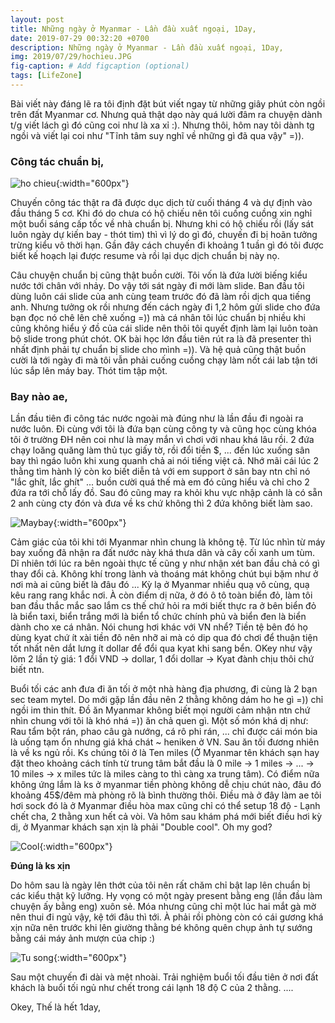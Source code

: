 ```yaml
---
layout: post
title: Những ngày ở Myanmar - Lần đầu xuất ngoại, 1Day,
date: 2019-07-29 00:32:20 +0700
description: Những ngày ở Myanmar - Lần đầu xuất ngoại, 1Day,
img: 2019/07/29/hochieu.JPG
fig-caption: # Add figcaption (optional)
tags: [LifeZone]
---
```


Bài viết này đáng lẽ ra tôi định đặt bút viết ngay từ những giây phút còn ngồi trên đất Myanmar cơ. Nhưng quả thật dạo này quá lười đâm ra chuyện dành t/g viết lách gì đó cũng coi như là xa xỉ :). Nhưng thôi, hôm nay tôi dành tg ngồi và viết lại coi như "Tĩnh tâm suy nghĩ về những gì đã qua vậy" =)).

### Công tác chuẩn bị,

![ho chieu]( {{site.url}}/assets/img/2019/07/29/hochieu.JPG){:width="600px"}

Chuyến công tác thật ra đã được dục dịch từ cuối tháng 4 và dự định vào đầu tháng 5 cơ. Khi đó do chưa có hộ chiếu nên tôi cuống cuồng xin nghỉ một buổi sáng cấp tốc về nhà chuẩn bị. Nhưng khi có hộ chiếu rồi (lấy sát luôn ngày dự kiến bay - thót tim) thì vì lý do gì đó, chuyến đi bị hoãn tưởng trừng kiểu vô thời hạn. Gần đây cách chuyến đi khoảng 1 tuần gì đó tôi được biết kế hoạch lại được resume và rồi lại dục dịch chuẩn bị này nọ. 


Câu chuyện chuẩn bị cũng thật buồn cười. Tôi vốn là đứa lười biếng kiểu nước tới chân với nhảy. Do vậy tới sát ngày đi mới làm slide. Ban đầu tôi dùng luôn cái slide của anh cùng team trước đó đã làm rồi dịch qua tiếng anh. Nhưng tưởng ok rồi nhưng đến cách ngày đi 1,2 hôm gửi slide cho đứa bạn đọc nó chê lên chê xuống =)) mà cá nhân tôi lúc chuẩn bị nhiều khi cũng không hiểu ý đồ của cái slide nên thôi tôi quyết định làm lại luôn toàn bộ slide trong phút chót. OK bài học lớn đầu tiên rút ra là đã presenter thì nhất định phải tự chuẩn bị slide cho mình =)). Và hệ quả cũng thật buồn cười là tới ngày đi mà tôi vẫn phải cuống cuồng chạy làm nốt cái lab tận tới lúc sắp lên máy bay. Thót tim tập một.

### Bay nào ae,

Lần đầu tiên đi công tác nước ngoài mà đúng như là lần đầu đi ngoài ra nước luôn.  Đi cùng với tôi là đứa bạn cùng công ty và cũng học cùng khóa tôi ở trường ĐH nên  coi như là may mắn vì chơi với nhau khá lâu rồi. 2 đứa chạy loăng quăng làm thủ tục giấy tờ, rồi đổi tiền $, ... đến lúc xuống sân bay thì ngáo luôn khi xung quanh chả ai nói tiếng việt cả. Nhớ mãi cái lúc 2 thằng tìm hành lý còn ko biết diễn tả với em support ở sân bay ntn chỉ nó "lắc ghít, lắc ghít" ... buồn cười quá thế mà em đó cũng hiểu và chỉ cho 2 đứa ra tới chỗ lấy đồ. Sau đó cũng may ra khỏi khu vực nhập cảnh là có sẵn 2 anh cùng cty đón và đưa về ks chứ không thì 2 đứa không biết làm sao. 

![Maybay]( {{site.url}}/assets/img/2019/07/29/bay.JPG){:width="600px"}

Cảm giác của tôi khi tới Myanmar nhìn chung là không tệ. Từ lúc nhìn từ máy bay xuống đã nhận ra đất nước này khá thưa dân và cây cối xanh um tùm. Dĩ nhiên tới lúc ra bên ngoài thực tế cũng y như nhận xét ban đầu chả có gì thay đổi cả. Không khí trong lành và thoáng mát không chút bụi bặm như ở nơi mà ai cũng biết là đâu đó ... Kỳ lạ ở Myanmar nhiều quạ vô cùng, quạ kêu rang rang khắc nơi. À còn điểm dị nữa, ở đó ô tô toàn biển đỏ, làm tôi ban đầu thắc mắc sao lắm cs thế chứ hỏi ra mới biết thực ra ở bên biển đỏ là biển taxi, biển trắng mới là biển tổ chức chính phủ và biển đen là biển dành cho xe cá nhân. Nói chung hơi khác với VN nhể? Tiền tệ bên đó họ dùng kyat chứ ít xài tiền đô nên nhỡ ai mà có dip qua đó chơi để thuận tiện tốt nhất nên dắt lưng ít dollar để đổi qua kyat khi sang bển. OKey như vậy lõm 2 lần tỷ giá: 1 đổi VND -> dollar, 1 đổi dollar -> Kyat đành chịu thôi chứ biết ntn.

Buổi tối các anh đưa đi ăn tối ở một nhà hàng địa phương, đi cùng là 2 bạn sec team mytel. Do mới gặp lần đầu nên 2 thằng không dám ho he gì =)) chỉ ngồi im thin thít. Đồ ăn Myanmar không biết mọi người cảm nhận ntn chứ nhìn chung với tôi là khó nhá =)) ăn chả quen gì. Một số món khá dị như: Rau tẩm bột rán, phao câu gà nướng, cá rô phi rán, ... chỉ được cái món bia là uống tạm ổn nhưng giá khá chát ~ heniken ở VN. Sau ăn tối đương nhiên là về ks ngủ rồi. Ks chúng tôi ở là Ten miles (Ở Myanmar tên khách sạn hay đặt theo khoảng cách tính từ trung tâm bắt đầu là 0 mile -> 1 miles -> ... -> 10 miles -> x miles tức là miles càng to thì càng xa trung tâm). Có điểm nữa không ứng lắm là ks ở myanmar tiền phòng không dễ chịu chút nào, đâu đó khoảng 45$/đêm mà phòng rõ là bình thường thôi. Điều mà ở đây làm ae tôi hơi sock đó là ở Myanmar điều hòa max cũng chỉ có thể setup 18 độ - Lạnh chết cha, 2 thằng xun hết cả vòi. Và hôm sau khám phá mới biết điều hơi kỳ dị, ở Myanmar khách sạn xịn là phải "Double cool". Oh my god?

![Cool]( {{site.url}}/assets/img/2019/07/29/doublecool.JPG){:width="600px"}

**Đúng là ks xịn**

Do hôm sau là ngày lên thớt của tôi nên rất chăm chỉ bật lap lên chuẩn bị các kiểu thật kỹ lưỡng. Hy vọng có một ngày present bằng eng (lần đầu làm chuyện ấy bằng eng) xuôn sẻ. Móa nhưng cũng chỉ một lúc hai mắt gà mờ nên thui đi ngủ vậy, kệ tới đâu thì tới. À phải rồi phòng còn có cái gương khá xịn nữa nên trước khi lên giường thằng bé không quên chụp ảnh tự sướng bằng cái máy ảnh mượn của chip :)

![Tu song]( {{site.url}}/assets/img/2019/07/29/tusuong.JPG){:width="600px"}

Sau một chuyến đi dài và mệt nhoài. Trải nghiệm buổi tối đầu tiên ở nơi đất khách là buổi tối ngủ như chết trong cái lạnh 18 độ C của 2 thằng.
....

Okey, Thế là hết 1day,







